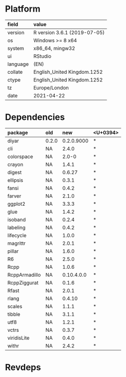 # Platform

|field    |value                        |
|:--------|:----------------------------|
|version  |R version 3.6.1 (2019-07-05) |
|os       |Windows >= 8 x64             |
|system   |x86_64, mingw32              |
|ui       |RStudio                      |
|language |(EN)                         |
|collate  |English_United Kingdom.1252  |
|ctype    |English_United Kingdom.1252  |
|tz       |Europe/London                |
|date     |2021-04-22                   |

# Dependencies

|package       |old   |new        |<U+0394>  |
|:-------------|:-----|:----------|:--|
|diyar         |0.2.0 |0.2.0.9000 |*  |
|cli           |NA    |2.4.0      |*  |
|colorspace    |NA    |2.0-0      |*  |
|crayon        |NA    |1.4.1      |*  |
|digest        |NA    |0.6.27     |*  |
|ellipsis      |NA    |0.3.1      |*  |
|fansi         |NA    |0.4.2      |*  |
|farver        |NA    |2.1.0      |*  |
|ggplot2       |NA    |3.3.3      |*  |
|glue          |NA    |1.4.2      |*  |
|isoband       |NA    |0.2.4      |*  |
|labeling      |NA    |0.4.2      |*  |
|lifecycle     |NA    |1.0.0      |*  |
|magrittr      |NA    |2.0.1      |*  |
|pillar        |NA    |1.6.0      |*  |
|R6            |NA    |2.5.0      |*  |
|Rcpp          |NA    |1.0.6      |*  |
|RcppArmadillo |NA    |0.10.4.0.0 |*  |
|RcppZiggurat  |NA    |0.1.6      |*  |
|Rfast         |NA    |2.0.1      |*  |
|rlang         |NA    |0.4.10     |*  |
|scales        |NA    |1.1.1      |*  |
|tibble        |NA    |3.1.1      |*  |
|utf8          |NA    |1.2.1      |*  |
|vctrs         |NA    |0.3.7      |*  |
|viridisLite   |NA    |0.4.0      |*  |
|withr         |NA    |2.4.2      |*  |

# Revdeps

